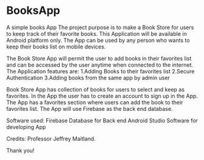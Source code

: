 # BooksApp
A simple books App
The project purpose is to make a Book Store for users to keep track of their favorite books. This Application will be available in Android platform only. The App can be used by any person who wants to keep their books list on mobile devices.

The Book Store App will permit the user to add books in their favorites list and can be accessed by the user anytime when connected to the internet. The Application features are:
1.Adding Books to their favorites list
2.Secure Authentication
3.Adding books from the same app by admin user


Book Store App has collection of books for users to select and keep as favorites. In the App the user has to create an account to sign up in the App. The App has a favorites section where users can add the book to their favorites list. The App will use Firebase as the back end database. 

Software used:
Firebase Database for Back end
Android Studio Software for developing App


Credits:
Professor Jeffrey Maitland.


Thank you!
